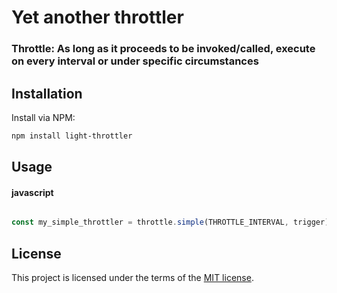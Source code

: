 # Yet another throttler

### Throttle: As long as it proceeds to be invoked/called, execute on every interval or under specific circumstances

## Installation
Install via NPM:

```bash
npm install light-throttler

```

## Usage

#### javascript

```javascript

const my_simple_throttler = throttle.simple(THROTTLE_INTERVAL, trigger)


```

## License

This project is licensed under the terms of the
[MIT license](/LICENSE).